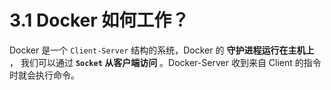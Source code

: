 # 3.1 Docker 如何工作？

Docker 是一个 `Client-Server` 结构的系统，Docker 的 **守护进程运行在主机上** ， 我们可以通过 **`Socket` 从客户端访问** 。Docker-Server 收到来自 Client 的指令时就会执行命令。